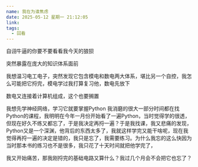 ```yaml
---
name: 我在为谁焦虑
date: 2025-05-12 星期一 21:12:05
link: 
tags:
  - 回看
---
```

自诩牛逼的你要不要看看我今天的狼狈

突然暴露在庞大的知识体系面前

我想温习电工电子，突然发现它包含模电和数电两大体系，堪比另一个自控，我怎么可能把它捋完，模电学过我打算复习他，数电先放下

数电又连接着计算机组成，这个也要搁置

我想先学神经网络，学习它就要掌握Python 我消磨的很大一部分时间都在找Python的课程，我明明在今年一月份开始看了一遍Python，当时觉得学的很透，但现在好久不练又都忘了，于是我决定再捋一遍？于是我找课，我又悲痛的发现，Python又是一个深渊，他背后的东西太多了，我就这样学完又能干啥呢，现在我觉得再捋一遍的决定是错的，我只是忘了，我需要练习。为什么我忘的这么快因为当时那本书的练习也不是很多，我只花了十天时间就把他学完了，

我又开始痛苦，那我刚捋完的基础电路又算什么？我过几个月会不会把它也忘了？